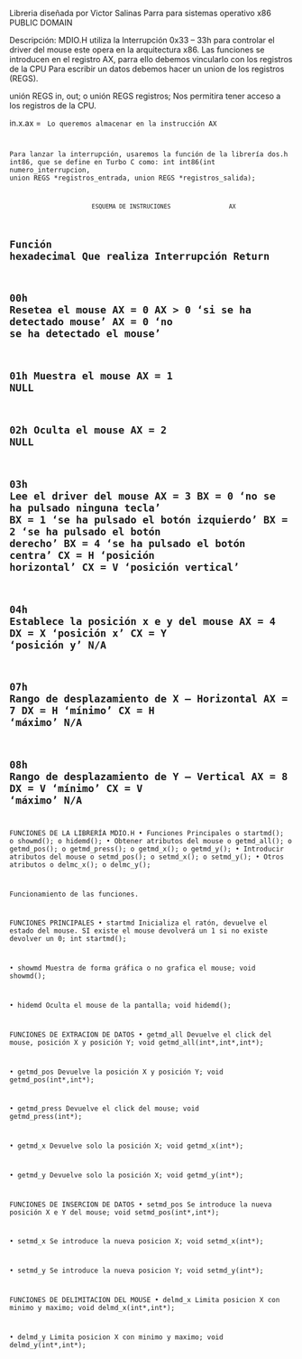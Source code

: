 Libreria diseñada por Victor Salinas Parra para sistemas operativo x86
PUBLIC DOMAIN


Descripción: MDIO.H utiliza la Interrupción 0x33 – 33h para controlar el driver del mouse este opera en la arquitectura x86.
Las funciones se introducen en el registro AX, parra ello debemos vincularlo con los registros de la CPU
Para escribir un datos debemos hacer un union de los registros (REGS).


unión REGS in, out;	 o	unión REGS registros;	Nos permitira tener acceso a los registros de la CPU.

in.x.ax = <code>		Lo queremos almacenar en la instrucción AX

Para lanzar la interrupción, usaremos la función de la librería dos.h int86, que se define en Turbo C como:
int int86(int numero_interrupcion, union REGS *registros_entrada, union REGS *registros_salida);


							ESQUEMA DE INSTRUCIONES 				AX

Función hexadecimal		Que realiza									          Interrupción	  Return
------------------------------------------------------------------------------------------------------------------------
00h						        Resetea el mouse							              AX = 0		AX > 0 ‘si se ha detectado mouse’
																					                                  AX = 0 ‘no se ha detectado el mouse’
------------------------------------------------------------------------------------------------------------------------
01h						        Muestra el mouse							              AX = 1		NULL
------------------------------------------------------------------------------------------------------------------------
02h						        Oculta el mouse								              AX = 2	  NULL
------------------------------------------------------------------------------------------------------------------------
03h						        Lee el driver del mouse				              AX = 3		BX = 0 ‘no se ha pulsado ninguna tecla’
																					                                  BX = 1 ‘se ha pulsado el botón izquierdo’
																					                                  BX = 2 ‘se ha pulsado el botón derecho’
																					                                  BX = 4 ‘se ha pulsado el botón centra’
                                                                            CX = H ‘posición horizontal’
																					                                  CX = V ‘posición vertical’
------------------------------------------------------------------------------------------------------------------------
04h						        Establece la posición x e y del mouse		    AX = 4		DX = X ‘posición x’
																					                                  CX = Y ‘posición y’	N/A
------------------------------------------------------------------------------------------------------------------------
07h						        Rango de desplazamiento de X – Horizontal	  AX = 7		DX = H ‘mínimo’ 
																					                                  CX = H ‘máximo’	N/A
------------------------------------------------------------------------------------------------------------------------
08h						        Rango de desplazamiento de Y – Vertical		  AX = 8		DX = V ‘mínimo’ 
																					                                  CX = V ‘máximo’	N/A
------------------------------------------------------------------------------------------------------------------------


FUNCIONES DE LA LIBRERÍA MDIO.H
•	Funciones Principales
	o	startmd();
	o	showmd();
	o	hidemd();
•	Obtener atributos del mouse
	o	getmd_all();
	o	getmd_pos();
	o	getmd_press();
	o	getmd_x();
	o	getmd_y();
•	Introducir atributos del mouse
	o	setmd_pos();
	o	setmd_x();
	o	setmd_y();
•	Otros atributos
	o	delmc_x();
	o	delmc_y();

Funcionamiento de las funciones.

FUNCIONES PRINCIPALES
•	startmd
	Inicializa el ratón, devuelve el estado del mouse.
	SI existe el mouse devolverá un 1 si no existe devolver un 0;
	int startmd();

•	showmd
	Muestra de forma gráfica o no grafica el mouse;
	void showmd();

•	hidemd
	Oculta el mouse de la pantalla;
	void hidemd();


FUNCIONES DE EXTRACION DE DATOS
•	getmd_all
	Devuelve el click del mouse, posición X y posición Y;
	void getmd_all(int*,int*,int*);

•	getmd_pos
	Devuelve la posición X y posición Y;
	void getmd_pos(int*,int*);

•	getmd_press
	Devuelve el click del mouse;
	void getmd_press(int*);

•	getmd_x
	Devuelve solo la posición X;
	void getmd_x(int*);

•	getmd_y
	Devuelve solo la posición X;
	void getmd_y(int*);


FUNCIONES DE INSERCION DE DATOS
•	setmd_pos
	Se introduce la nueva posición X e Y del mouse;
	void setmd_pos(int*,int*);

•	setmd_x
	Se introduce la nueva posicion X;
	void setmd_x(int*);

•	setmd_y
	Se introduce la nueva posicion Y;
	void setmd_y(int*);


FUNCIONES DE DELIMITACION DEL MOUSE
•	delmd_x
	Limita posicion X con minimo y maximo;
	void delmd_x(int*,int*);

•	delmd_y
	Limita posicion X con minimo y maximo;
	void delmd_y(int*,int*);
